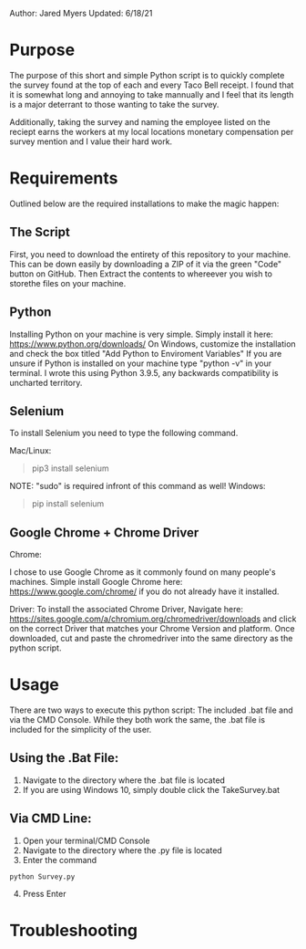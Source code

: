 Author: Jared Myers
Updated: 6/18/21

# Purpose

The purpose of this short and simple Python script is to quickly complete the survey found at the top of each and every Taco Bell receipt. I found that it is somewhat long and annoying to take mannually and I feel that its length is a major deterrant to those wanting to take the survey.

Additionally, taking the survey and naming the employee listed on the reciept earns the workers at my local locations monetary compensation per survey mention and I value their hard work.

# Requirements

Outlined below are the required installations to make the magic happen:
## The Script
First, you need to download the entirety of this repository to your machine. This can be down easily by downloading a ZIP of it via the green "Code" button on GitHub. Then Extract the contents to whereever you wish to storethe files on your machine.

## Python
Installing Python on your machine is very simple. Simply install it here: https://www.python.org/downloads/ On Windows, customize the installation and check the box titled "Add Python to Enviroment Variables"
If you are unsure if Python is installed on your machine type "python -v" in your terminal. I wrote this using Python 3.9.5, any backwards compatibility is uncharted territory.

## Selenium
To install Selenium you need to type the following command.

Mac/Linux: 
>pip3 install selenium

NOTE: "sudo" is required infront of this command as well!
Windows: 
>pip install selenium
## Google Chrome + Chrome Driver
Chrome:

I chose to use Google Chrome as it commonly found on many people's machines. Simple install Google Chrome here: https://www.google.com/chrome/ if you do not already have it installed.

Driver: 
To install the associated Chrome Driver, Navigate here: https://sites.google.com/a/chromium.org/chromedriver/downloads and click on the correct Driver that matches your Chrome Version and platform. Once downloaded, cut and paste the chromedriver into the same directory as the python script.

# Usage

There are two ways to execute this python script: The included .bat file and via the CMD Console. While they both work the same, the .bat file is included for the simplicity of the user.

## Using the .Bat File:
 1. Navigate to the directory where the .bat file is located
 2. If you are using Windows 10, simply double click the TakeSurvey.bat
## Via CMD Line:
1. Open your terminal/CMD Console
2. Navigate to the directory where the .py file is located
3. Enter the command 
```
python Survey.py
```
4. Press Enter
# Troubleshooting
